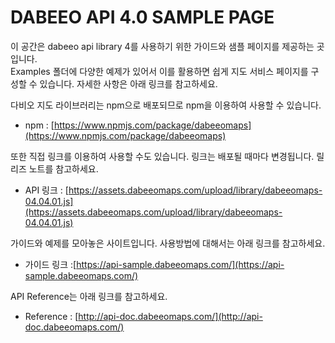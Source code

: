 # DABEEO API 4.0 SAMPLE PAGE

이 공간은 dabeeo api library 4를 사용하기 위한 가이드와 샘플 페이지를 제공하는 곳입니다. \
Examples 폴더에 다양한 예제가 있어서 이를 활용하면 쉽게 지도 서비스 페이지를 구성할 수 있습니다.
자세한 사항은 아래 링크를 참고하세요.

다비오 지도 라이브러리는 npm으로 배포되므로 npm을 이용하여 사용할 수 있습니다.

-   npm : [https://www.npmjs.com/package/dabeeomaps](https://www.npmjs.com/package/dabeeomaps)

또한 직접 링크를 이용하여 사용할 수도 있습니다. 링크는 배포될 때마다 변경됩니다. 릴리즈 노트를 참고하세요.

-   API 링크 : [https://assets.dabeeomaps.com/upload/library/dabeeomaps-04.04.01.js](https://assets.dabeeomaps.com/upload/library/dabeeomaps-04.04.01.js)

가이드와 예제를 모아놓은 사이트입니다. 사용방법에 대해서는 아래 링크를 참고하세요.

-   가이드 링크 :[https://api-sample.dabeeomaps.com/](https://api-sample.dabeeomaps.com/)

API Reference는 아래 링크를 참고하세요.

-   Reference : [http://api-doc.dabeeomaps.com/](http://api-doc.dabeeomaps.com/)
